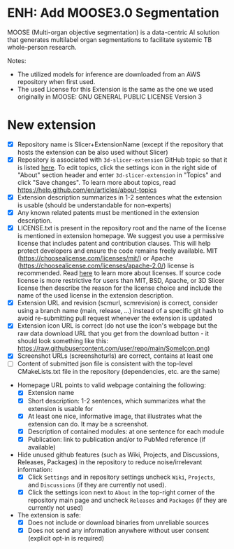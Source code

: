 # ENH: Add MOOSE3.0 Segmentation 

MOOSE (Multi-organ objective segmentation) is a data-centric AI solution that generates multilabel organ segmentations to facilitate systemic TB whole-person research.

Notes:
 - The utilized models for inference are downloaded from an AWS repository when first used.
 - The used License for this Extension is the same as the one we used originally in MOOSE: GNU GENERAL PUBLIC LICENSE Version 3

# New extension

- [x] Repository name is Slicer+ExtensionName (except if the repository that hosts the extension can be also used without Slicer)
- [x] Repository is associated with `3d-slicer-extension` GitHub topic so that it is listed [here](https://github.com/topics/3d-slicer-extension). To edit topics, click the settings icon in the right side of "About" section header and enter `3d-slicer-extension` in "Topics" and click "Save changes". To learn more about topics, read https://help.github.com/en/articles/about-topics
- [x] Extension description summarizes in 1-2 sentences what the extension is usable (should be understandable for non-experts)
- [x] Any known related patents must be mentioned in the extension description.
- [x] LICENSE.txt is present in the repository root and the name of the license is mentioned in extension homepage. We suggest you use a permissive license that includes patent and contribution clauses. This will help protect developers and ensure the code remains freely available. MIT (https://choosealicense.com/licenses/mit/) or Apache (https://choosealicense.com/licenses/apache-2.0/) license is recommended. Read [here](https://opensource.guide/legal/#which-open-source-license-is-appropriate-for-my-project) to learn more about licenses. If source code license is more restrictive for users than MIT, BSD, Apache, or 3D Slicer license then describe the reason for the license choice and include the name of the used license in the extension description.
- [x] Extension URL and revision (scmurl, scmrevision) is correct, consider using a branch name (main, release, ...) instead of a specific git hash to avoid re-submitting pull request whenever the extension is updated
- [x] Extension icon URL is correct (do not use the icon's webpage but the raw data download URL that you get from the download button - it should look something like this: https://raw.githubusercontent.com/user/repo/main/SomeIcon.png)
- [x] Screenshot URLs (screenshoturls) are correct, contains at least one
- [ ] Content of submitted json file is consistent with the top-level CMakeLists.txt file in the repository (dependencies, etc. are the same)
- Homepage URL points to valid webpage containing the following:
  - [x] Extension name
  - [x] Short description: 1-2 sentences, which summarizes what the extension is usable for
  - [x] At least one nice, informative image, that illustrates what the extension can do. It may be a screenshot.
  - [x] Description of contained modules: at one sentence for each module
  - [x] Publication: link to publication and/or to PubMed reference (if available)
- Hide unused github features (such as Wiki, Projects, and Discussions, Releases, Packages) in the repository to reduce noise/irrelevant information:
  - [x] Click `Settings` and in repository settings uncheck `Wiki`, `Projects`, and `Discussions` (if they are currently not used).
  - [x] Click the settings icon next to `About` in the top-right corner of the repository main page and uncheck `Releases` and `Packages` (if they are currently not used)
- The extension is safe:
  - [x] Does not include or download binaries from unreliable sources
  - [x] Does not send any information anywhere without user consent (explicit opt-in is required)
